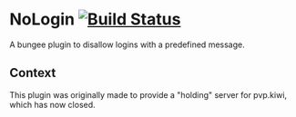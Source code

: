 # NoLogin [![Build Status](http://build.mc-api.net/buildStatus/icon?job=NoLogin)](http://build.mc-api.net/job/NoLogin/)
A bungee plugin to disallow logins with a predefined message.

## Context
This plugin was originally made to provide a "holding" server for pvp.kiwi, which has now closed.
